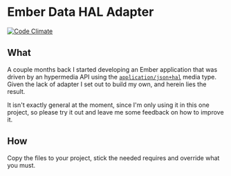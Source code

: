 # Ember Data HAL Adapter

[![Code Climate](https://codeclimate.com/github/locks/ember-data-hal-adapter.png)](https://codeclimate.com/github/locks/ember-data-hal-adapter)

## What

A couple months back I started developing an Ember application that was driven by an hypermedia API using the [`application/json+hal`][1] media type.
Given the lack of adapter I set out to build my own, and herein lies the result.

It isn't exactly general at the moment, since I'm only using it in this one project, so please try it out and leave me some feedback on how to improve it.

## How

Copy the files to your project, stick the needed requires and override what you must.

[1]: http://tools.ietf.org/html/draft-kelly-json-hal-06
